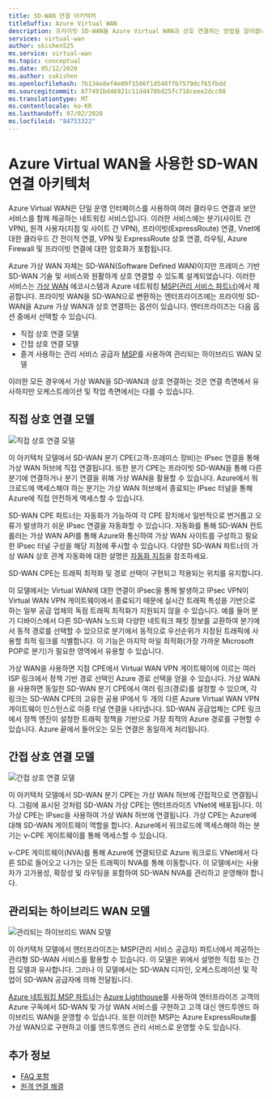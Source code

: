 ```yaml
---
title: SD-WAN 연결 아키텍처
titleSuffix: Azure Virtual WAN
description: 프라이빗 SD-WAN을 Azure Virtual WAN과 상호 연결하는 방법을 알아봅니다.
services: virtual-wan
author: skishen525
ms.service: virtual-wan
ms.topic: conceptual
ms.date: 05/12/2020
ms.author: sukishen
ms.openlocfilehash: 7b134e8ef4e09f1506f1d548ffb7579dcf65fbdd
ms.sourcegitcommit: 877491bd46921c11dd478bd25fc718ceee2dcc08
ms.translationtype: MT
ms.contentlocale: ko-KR
ms.lasthandoff: 07/02/2020
ms.locfileid: "84753322"
---
```

# <a name="sd-wan-connectivity-architecture-with-azure-virtual-wan"></a>Azure Virtual WAN을 사용한 SD-WAN 연결 아키텍처

Azure Virtual WAN은 단일 운영 인터페이스를 사용하여 여러 클라우드 연결과 보안 서비스를 함께 제공하는 네트워킹 서비스입니다. 이러한 서비스에는 분기(사이트 간 VPN), 원격 사용자(지점 및 사이트 간 VPN), 프라이빗(ExpressRoute) 연결, Vnet에 대한 클라우드 간 전이적 연결, VPN 및 ExpressRoute 상호 연결, 라우팅, Azure Firewall 및 프라이빗 연결에 대한 암호화가 포함됩니다.

Azure 가상 WAN 자체는 SD-WAN(Software Defined WAN)이지만 프레미스 기반 SD-WAN 기술 및 서비스와 원활하게 상호 연결할 수 있도록 설계되었습니다. 이러한 서비스는 [가상 WAN](virtual-wan-locations-partners.md) 에코시스템과 Azure 네트워킹 [MSP(관리 서비스 파트너)](../networking/networking-partners-msp.md)에서 제공합니다. 프라이빗 WAN을 SD-WAN으로 변환하는 엔터프라이즈에는 프라이빗 SD-WAN을 Azure 가상 WAN과 상호 연결하는 옵션이 있습니다. 엔터프라이즈는 다음 옵션 중에서 선택할 수 있습니다.

* 직접 상호 연결 모델
* 간접 상호 연결 모델
* 즐겨 사용하는 관리 서비스 공급자 [MSP](../networking/networking-partners-msp.md)를 사용하여 관리되는 하이브리드 WAN 모델

이러한 모든 경우에서 가상 WAN을 SD-WAN과 상호 연결하는 것은 연결 측면에서 유사하지만 오케스트레이션 및 작업 측면에서는 다를 수 있습니다.

## <a name="direct-interconnect-model"></a><a name="direct"></a>직접 상호 연결 모델

![직접 상호 연결 모델](./media/sd-wan-connectivity-architecture/direct.png)

이 아키텍처 모델에서 SD-WAN 분기 CPE(고객-프레미스 장비)는 IPsec 연결을 통해 가상 WAN 허브에 직접 연결됩니다. 또한 분기 CPE는 프라이빗 SD-WAN을 통해 다른 분기에 연결하거나 분기 연결을 위해 가상 WAN을 활용할 수 있습니다. Azure에서 워크로드에 액세스해야 하는 분기는 가상 WAN 허브에서 종료되는 IPsec 터널을 통해 Azure에 직접 안전하게 액세스할 수 있습니다.

SD-WAN CPE 파트너는 자동화가 가능하여 각 CPE 장치에서 일반적으로 번거롭고 오류가 발생하기 쉬운 IPsec 연결을 자동화할 수 있습니다. 자동화를 통해 SD-WAN 컨트롤러는 가상 WAN API를 통해 Azure와 통신하여 가상 WAN 사이트를 구성하고 필요한 IPsec 터널 구성을 해당 지점에 푸시할 수 있습니다. 다양한 SD-WAN 파트너의 가상 WAN 상호 관계 자동화에 대한 설명은 [자동화 지침](virtual-wan-configure-automation-providers.md)을 참조하세요.

SD-WAN CPE는 트래픽 최적화 및 경로 선택이 구현되고 적용되는 위치를 유지합니다. 

이 모델에서는 Virtual WAN에 대한 연결이 IPsec을 통해 발생하고 IPsec VPN이 Virtual WAN VPN 게이트웨이에서 종료되기 때문에 실시간 트래픽 특성을 기반으로 하는 일부 공급 업체의 독점 트래픽 최적화가 지원되지 않을 수 있습니다. 예를 들어 분기 디바이스에서 다른 SD-WAN 노드와 다양한 네트워크 패킷 정보를 교환하여 분기에서 동적 경로를 선택할 수 있으므로 분기에서 동적으로 우선순위가 지정된 트래픽에 사용할 최적 링크를 식별합니다. 이 기능은 마지막 마일 최적화(가장 가까운 Microsoft POP로 분기)가 필요한 영역에서 유용할 수 있습니다.

가상 WAN을 사용하면 지점 CPE에서 Virtual WAN VPN 게이트웨이에 이르는 여러 ISP 링크에서 정책 기반 경로 선택인 Azure 경로 선택을 얻을 수 있습니다. 가상 WAN을 사용하면 동일한 SD-WAN 분기 CPE에서 여러 링크(경로)를 설정할 수 있으며, 각 링크는 SD-WAN CPE의 고유한 공용 IP에서 두 개의 다른 Azure Virtual WAN VPN 게이트웨이 인스턴스로 이중 터널 연결을 나타냅니다. SD-WAN 공급업체는 CPE 링크에서 정책 엔진이 설정한 트래픽 정책을 기반으로 가장 최적의 Azure 경로를 구현할 수 있습니다. Azure 끝에서 들어오는 모든 연결은 동일하게 처리됩니다.

## <a name="indirect-interconnect-model"></a><a name="indirect"></a>간접 상호 연결 모델

![간접 상호 연결 모델](./media/sd-wan-connectivity-architecture/indirect.png)

이 아키텍처 모델에서 SD-WAN 분기 CPE는 가상 WAN 허브에 간접적으로 연결됩니다. 그림에 표시된 것처럼 SD-WAN 가상 CPE는 엔터프라이즈 VNet에 배포됩니다. 이 가상 CPE는 IPsec을 사용하여 가상 WAN 허브에 연결됩니다. 가상 CPE는 Azure에 대해 SD-WAN 게이트웨이 역할을 합니다. Azure에서 워크로드에 액세스해야 하는 분기는 v-CPE 게이트웨이를 통해 액세스할 수 있습니다.

v-CPE 게이트웨이(NVA)를 통해 Azure에 연결되므로 Azure 워크로드 VNet에서 다른 SD로 들어오고 나가는 모든 트래픽이 NVA를 통해 이동합니다. 이 모델에서는 사용자가 고가용성, 확장성 및 라우팅을 포함하여 SD-WAN NVA를 관리하고 운영해야 합니다.
  
## <a name="managed-hybrid-wan-model"></a><a name="hybrid"></a>관리되는 하이브리드 WAN 모델

![관리되는 하이브리드 WAN 모델](./media/sd-wan-connectivity-architecture/hybrid.png)

이 아키텍처 모델에서 엔터프라이즈는 MSP(관리 서비스 공급자) 파트너에서 제공하는 관리형 SD-WAN 서비스를 활용할 수 있습니다. 이 모델은 위에서 설명한 직접 또는 간접 모델과 유사합니다. 그러나 이 모델에서는 SD-WAN 디자인, 오케스트레이션 및 작업이 SD-WAN 공급자에 의해 전달됩니다.

[Azure 네트워킹 MSP 파트너](../networking/networking-partners-msp.md)는 [Azure Lighthouse](https://azure.microsoft.com/services/azure-lighthouse/)를 사용하여 엔터프라이즈 고객의 Azure 구독에서 SD-WAN 및 가상 WAN 서비스를 구현하고 고객 대신 엔드투엔드 하이브리드 WAN을 운영할 수 있습니다. 또한 이러한 MSP는 Azure ExpressRoute를 가상 WAN으로 구현하고 이를 엔드투엔드 관리 서비스로 운영할 수도 있습니다.

## <a name="additional-information"></a>추가 정보

* [FAQ 포함](virtual-wan-faq.md)
* [원격 연결 해결](work-remotely-support.md)

